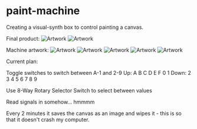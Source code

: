 # paint-machine


Creating a visual-synth box to control painting a canvas. 

Final product:
![Artwork](http://i.imgur.com/yd3T2js.jpg)
![Artwork](http://i.imgur.com/ddbg30m.jpg)

Machine artwork:
![Artwork](http://i.imgur.com/KCJMWWJ.jpg)
![Artwork](http://i.imgur.com/twlhnGE.jpg)
![Artwork](http://i.imgur.com/GaXnhVh.jpg)
![Artwork](http://i.imgur.com/Yh4bg4M.jpg)
![Artwork](http://i.imgur.com/jDvemr5.jpg)

Current plan:

Toggle switches to switch between A-1 and 2-9
Up: A B C D E F 0 1
Down: 2 3 4 5 6 7 8 9

Use 8-Way Rotary Selector Switch to select between values

Read signals in somehow... hmmmm

Every 2 minutes it saves the canvas as an image and wipes it - this is so that it doesn't crash my computer.